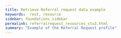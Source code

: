 ```yaml
---
title: Retrieve Referral request data example
keywords:  rest, resource
sidebar: foundations_sidebar
permalink: referralrequest_resources_stu3.html
summary: "Example of the Referral Request profile"
---
```


